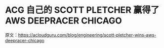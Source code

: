# ACG 自己的 SCOTT PLETCHER 赢得了 AWS DEEPRACER CHICAGO 

原文：<https://acloudguru.com/blog/engineering/scott-pletcher-wins-aws-deepracer-chicago>
